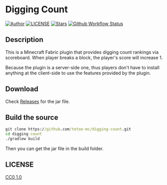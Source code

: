# Digging Count

[![Author](https://img.shields.io/badge/Author-NriotHrreion-red.svg "Author")](https://github.com/NriotHrreion)
[![LICENSE](https://img.shields.io/badge/License-CC0_1.0-green.svg "LICENSE")](./LICENSE)
[![Stars](https://img.shields.io/github/stars/tetoe-mc/digging-count.svg?label=Stars&style=flat)](https://github.com/tetoe-mc/digging-count/stargazers)
[![Github Workflow Status](https://img.shields.io/github/actions/workflow/status/tetoe-mc/digging-count/build.yml)](https://github.com/tetoe-mc/digging-count/actions/workflows/build.yml)

## Description

This is a Minecraft Fabric plugin that provides digging count rankings via scoreboard. When player breaks a block, the player's score will increase 1.

Because the plugin is a server-side one, thus players don't have to install anything at the client-side to use the features provided by the plugin.

## Download

Check [Releases](https://github.com/tetoe-mc/digging-count/releases) for the jar file.

## Build the source

```cmd
git clone https://github.com/tetoe-mc/digging-count.git
cd digging-count
./gradlew build
```

Then you can get the jar file in the build folder.

## LICENSE

[CC0 1.0](./LICENSE)

